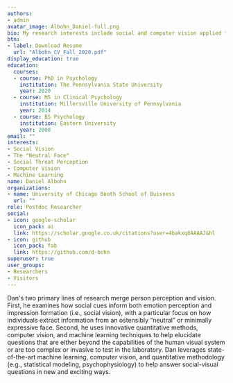 ```yaml
---
authors:
- admin
avatar_image: Albohn_Daniel-full.png
bio: My research interests include social and computer vision applied to person perception.
btn:
- label: Download Resume
  url: "Albohn_CV_Fall_2020.pdf"
display_education: true
education:
  courses:
  - course: PhD in Psychology
    institution: The Pennsylvania State University
    year: 2020
  - course: MS in Clinical Psychology
    institution: Millersville University of Pennsylvania
    year: 2014
  - course: BS Psychology
    institution: Eastern University
    year: 2008
email: ""
interests:
- Social Vision
- The "Neutral Face"
- Social Threat Perception
- Computer Vision
- Machine Learning
name: Daniel Albohn
organizations:
- name: University of Chicago Booth School of Buisness
  url: ""
role: Postdoc Researcher
social:
- icon: google-scholar
  icon_pack: ai
  link: https://scholar.google.co.uk/citations?user=4bakxq8AAAAJ&hl
- icon: github
  icon_pack: fab
  link: https://github.com/d-bohn
superuser: true
user_groups:
- Researchers
- Visitors
---
```


Dan's two primary lines of research merge person perception and vision. First, he examines how social cues inform both emotion perception and impression formation (i.e., social vision), with a particular focus on how individuals extract information from an ostensibly “neutral” or minimally expressive face. Second, he uses innovative quantitative methods, computer vision, and machine learning techniques to help elucidate questions that are either beyond the capabilities of the human visual system or are too complex or invasive to test in the laboratory. Dan leverages state-of-the-art machine learning, computer vision, and quantitative methodology (e.g., statistical modeling, psychophysiology) to help answer social-visual questions in new and exciting ways.

